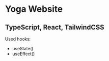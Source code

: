 # Yoga Website

## TypeScript, React, TailwindCSS

<div>
  Used hooks:
  <ul>
    <li>useState()</li>
    <li>useEffect()</li>
  </ul>
</div>
